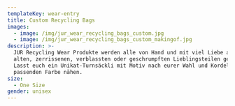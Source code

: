 ```yaml
---
templateKey: wear-entry
title: Custom Recycling Bags
images:
  - image: /img/jur_wear_recycling_bags_custom.jpg
  - image: /img/jur_wear_recycling_bags_custom_makingof.jpg
description: >-
  JUR Recycling Wear Produkte werden alle von Hand und mit viel Liebe aus euren
  alten, zerrissenen, verblassten oder geschrumpften Lieblingsteilen genäht.
  Lasst euch ein Unikat-Turnsäckli mit Motiv nach eurer Wahl und Kordeln in der
  passenden Farbe nähen.
size:
  - One Size
gender: unisex
---
```


